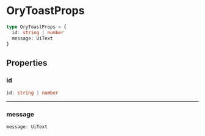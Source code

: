 # OryToastProps

```ts
type OryToastProps = {
  id: string | number
  message: UiText
}
```

## Properties

### id

```ts
id: string | number
```

---

### message

```ts
message: UiText
```
